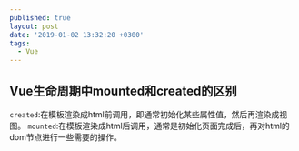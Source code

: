 ```yaml
---
published: true
layout: post
date: '2019-01-02 13:32:20 +0300'
tags:
  - Vue
---
```

## Vue生命周期中mounted和created的区别

`created`:在模板渲染成html前调用，即通常初始化某些属性值，然后再渲染成视图。
`mounted`:在模板渲染成html后调用，通常是初始化页面完成后，再对html的dom节点进行一些需要的操作。
